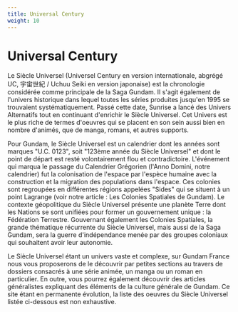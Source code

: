 ```yaml
---
title: Universal Century
weight: 10
---
```


# Universal Century

Le Siècle Universel (Universel Century en version internationale, abgrégé UC, 宇宙世紀 / Uchuu Seiki en version japonaise) est la chronologie considérée comme principale de la Saga Gundam. Il s'agit également de l'univers historique dans lequel toutes les séries produites jusqu'en 1995 se trouvaient systématiquement. Passé cette date, Sunrise a lancé des Univers Alternatifs tout en continuant d'enrichir le Siècle Universel. Cet Univers est le plus riche de termes d'oeuvres qui se placent en son sein aussi bien en nombre d'animés, que de manga, romans, et autres supports.

Pour Gundam, le Siècle Universel est un calendrier dont les années sont marques "U.C. 0123", soit "123ème année du Siècle Universel" et dont le point de départ est resté volontairement flou et contradictoire. L'événement qui marqua le passage du Calendrier Grégorien (l'Anno Domini, notre calendrier) fut la colonisation de l'espace par l'espèce humaine avec la construction et la migration des populations dans l'espace. Ces colonies sont regroupées en différentes régions appelées "Sides" qui se situent à un point Lagrange (voir notre article : Les Colonies Spatiales de Gundam).
Le contexte géopolitique du Siècle Universel présente une planète Terre dont les Nations se sont unifiées pour former un gouvernement unique : la Fédération Terrestre. Gouvernant également les Colonies Spatiales, la grande thématique récurrente du Siècle Universel, mais aussi de la Saga Gundam, sera la guerre d'indépendance menée par des groupes coloniaux qui souhaitent avoir leur autonomie.

Le Siècle Universel étant un univers vaste et complexe, sur Gundam France nous vous proposerons de le découvrir par petites sections au travers de dossiers consacrés à une série animée, un manga ou un roman en particulier. En outre, vous pourrez également découvrir des articles généralistes expliquant des éléments de la culture générale de Gundam.
Ce site étant en permanente évolution, la liste des oeuvres du Siècle Universel listée ci-dessous est non exhaustive.


